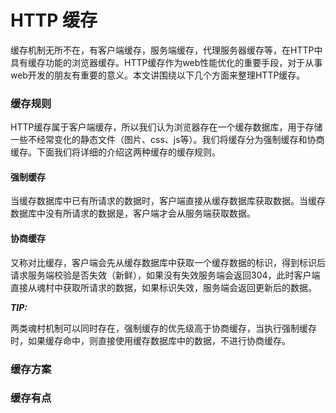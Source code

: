 # HTTP 缓存
 缓存机制无所不在，有客户端缓存，服务端缓存，代理服务器缓存等，在HTTP中具有缓存功能的浏览器缓存。HTTP缓存作为web性能优化的重要手段，对于从事web开发的朋友有重要的意义。本文讲围绕以下几个方面来整理HTTP缓存。
### 缓存规则
HTTP缓存属于客户端缓存，所以我们认为浏览器存在一个缓存数据库，用于存储一些不经常变化的静态文件（图片、css、js等）。我们将缓存分为强制缓存和协商缓存。下面我们将详细的介绍这两种缓存的缓存规则。

#### 强制缓存
当缓存数据库中已有所请求的数据时，客户端直接从缓存数据库获取数据。当缓存数据库中没有所请求的数据是，客户端才会从服务端获取数据。

#### 协商缓存
又称对比缓存，客户端会先从缓存数据库中获取一个缓存数据的标识，得到标识后请求服务端校验是否失效（新鲜），如果没有失效服务端会返回304，此时客户端直接从魂村中获取所请求的数据，如果标识失效，服务端会返回更新后的数据。

***TIP:***

两类魂村机制可以同时存在，强制缓存的优先级高于协商缓存，当执行强制缓存时，如果缓存命中，则直接使用缓存数据库中的数据，不进行协商缓存。


### 缓存方案

### 缓存有点
